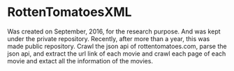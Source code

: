 # RottenTomatoesXML
Was created on September, 2016, for the research purpose. And was kept under the private repository.
Recently, after more than a year, this was made public repository.
Crawl the json api of rottentomatoes.com, parse the json api, and extract the url link of each movie and crawl each page of each movie and extact all the information of the movies.
